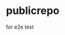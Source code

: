 # publicrepo
for e2e test



























































































































































































































































































































































































































































































































































































































































































































































































































































































































































































































































































































































































































































































































































































































































































































































































































































































































































































































































































































































































































































































































































































































































































































































































































































































































































































































































































































































































































































































































































































































































































































































































































































































































































































































































































































































































































































































































































































































































































































































































































































































































































































































































































































































































































































































































































































































































